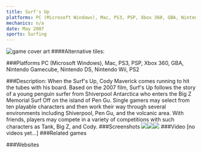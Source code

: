 ```yaml
---
title: Surf's Up
platforms: PC (Microsoft Windows), Mac, PS3, PSP, Xbox 360, GBA, Nintendo Gamecube, Nintendo DS, Nintendo Wii, PS2
mechanics: n/a
date: May 2007
sports: Surfing
---
```

![game cover art](//images.igdb.com/igdb/image/upload/t_cover_big/aejqlibddsyqd9zvcdjs.jpg "Logo Title Text 1")
####Alternative tiles:

###Platforms
PC (Microsoft Windows), Mac, PS3, PSP, Xbox 360, GBA, Nintendo Gamecube, Nintendo DS, Nintendo Wii, PS2

###Description:
When the Surf's Up, Cody Maverick comes running to hit the tubes with his board. Based on the 2007 film, Surf's Up follows the story of a young penguin surfer from Shiverpool Antarctica who enters the Big Z Memorial Surf Off on the island of Pen Gu. Single gamers may select from ten playable characters and then work their way through several environments including Shiverpool, Pen Gu, and the volcanic area. With friends, players may compete in a variety of competitions with such characters as Tank, Big Z, and Cody.
###Screenshots
<a target="_blank" rel="noopener noreferrer" href="//images.igdb.com/igdb/image/upload/t_cover_big/yrq47jkklkkfjolgs7n7.jpg"><img src="//images.igdb.com/igdb/image/upload/t_thumb/yrq47jkklkkfjolgs7n7.jpg"/></a><a target="_blank" rel="noopener noreferrer" href="//images.igdb.com/igdb/image/upload/t_cover_big/nhzd7ychvsipvtgk26fb.jpg"><img src="//images.igdb.com/igdb/image/upload/t_thumb/nhzd7ychvsipvtgk26fb.jpg"/></a><a target="_blank" rel="noopener noreferrer" href="//images.igdb.com/igdb/image/upload/t_cover_big/ltlpnn3ftoqyzjiuim5x.jpg"><img src="//images.igdb.com/igdb/image/upload/t_thumb/ltlpnn3ftoqyzjiuim5x.jpg"/></a>
###Video
[no videos yet...]
###Related games

###Websites

